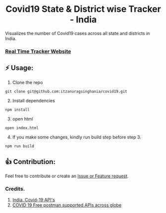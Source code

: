 <h1 align="center" width="200">Covid19 State & District wise Tracker - India</h1>
<p>Visualizes the number of Covid19 cases across all state and districts in India.</p>

<h3><a href="https://itzanuragsinghania.github.io/covid19/">Real Time Tracker Website</a></h3>

## ⚡️ Usage:
1. Clone the repo
```shell
git clone git@github.com:itzanuragsinghania/covid19.git
```
2. Install dependencies
```shell
npm install
```

3. open html
```shell
open index.html
```

4. If you make some changes, kindly run build step before step 3.
```shell
npm run build
```

## 👍 Contribution:
Feel free to contribute or create an [Issue or Feature request](https://github.com/itzanuragsinghania/covid19/issues).

### Credits.
1. [India. Covid-19 API's](https://github.com/amodm/api-covid19-in)
2. [COVID 19 Free postman supported APIs across globe](https://covid-19-apis.postman.com/)
